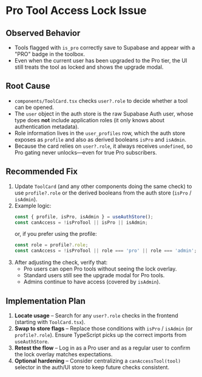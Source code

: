 # Pro Tool Access Lock Issue

## Observed Behavior
- Tools flagged with `is_pro` correctly save to Supabase and appear with a "PRO" badge in the toolbox.
- Even when the current user has been upgraded to the Pro tier, the UI still treats the tool as locked and shows the upgrade modal.

## Root Cause
- `components/ToolCard.tsx` checks `user?.role` to decide whether a tool can be opened.
- The `user` object in the auth store is the raw Supabase Auth user, whose type does **not** include application roles (it only knows about authentication metadata).
- Role information lives in the `user_profiles` row, which the auth store exposes as `profile` and also as derived booleans `isPro` and `isAdmin`.
- Because the card relies on `user?.role`, it always receives `undefined`, so Pro gating never unlocks—even for true Pro subscribers.

## Recommended Fix
1. Update `ToolCard` (and any other components doing the same check) to use `profile?.role` or the derived booleans from the auth store (`isPro` / `isAdmin`).
2. Example logic:
   ```ts
   const { profile, isPro, isAdmin } = useAuthStore();
   const canAccess = !isProTool || isPro || isAdmin;
   ```
   or, if you prefer using the profile:
   ```ts
   const role = profile?.role;
   const canAccess = !isProTool || role === 'pro' || role === 'admin';
   ```
3. After adjusting the check, verify that:
   - Pro users can open Pro tools without seeing the lock overlay.
   - Standard users still see the upgrade modal for Pro tools.
   - Admins continue to have access (covered by `isAdmin`).

## Implementation Plan
1. **Locate usage** – Search for any `user?.role` checks in the frontend (starting with `ToolCard.tsx`).
2. **Swap to store flags** – Replace those conditions with `isPro` / `isAdmin` (or `profile?.role`). Ensure TypeScript picks up the correct imports from `useAuthStore`.
3. **Retest the flow** – Log in as a Pro user and as a regular user to confirm the lock overlay matches expectations.
4. **Optional hardening** – Consider centralizing a `canAccessTool(tool)` selector in the auth/UI store to keep future checks consistent.
